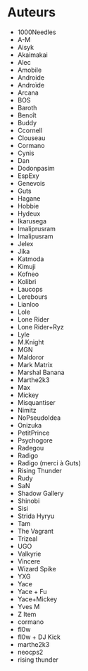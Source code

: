 Auteurs
=======

* 1000Needles
* A-M
* Aisyk
* Akaimakai
* Alec
* Amobile
* Androide
* Androïde
* Arcana
* BOS
* Baroth
* Benoît
* Buddy
* Ccornell
* Clouseau
* Cormano
* Cynis
* Dan
* Dodonpasim
* EspExy
* Genevois
* Guts
* Hagane
* Hobbie
* Hydeux
* Ikarusega
* Imaliprusram
* Imalipusram
* Jelex
* Jika
* Katmoda
* Kimuji
* Kofneo
* Kolibri
* Laucops
* Lerebours
* Lianloo
* Lole
* Lone Rider
* Lone Rider+Ryz
* Lyle
* M.Knight
* MGN
* Maldoror
* Mark Matrix
* Marshal Banana
* Marthe2k3
* Max
* Mickey
* Misquantiser
* Nimitz
* NoPseudoIdea
* Onizuka
* PetitPrince
* Psychogore
* Radegou
* Radigo
* Radigo (merci à Guts)
* Rising Thunder
* Rudy
* SaN
* Shadow Gallery
* Shinobi
* Sisi
* Strida Hyryu
* Tam
* The Vagrant
* Trizeal
* UGO
* Valkyrie
* Vincere
* Wizard Spike
* YXG
* Yace
* Yace + Fu
* Yace+Mickey
* Yves M
* Z Item
* cormano
* fl0w
* fl0w + DJ Kick
* marthe2k3
* neocps2
* rising thunder
